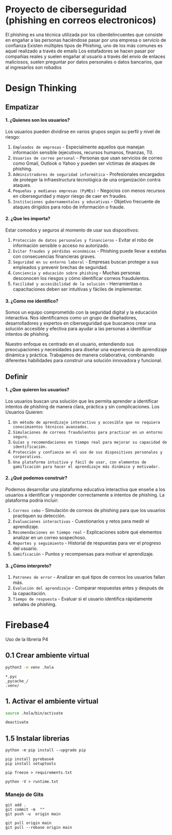 # Proyecto de ciberseguridad (phishing en correos electronicos)
El phishing es una técnica utilizada por los ciberdelincuentes que consiste en engañar a las personas haciéndose pasar por una empresa o servicio de confianza
Existen múltiples tipos de Phishing, uno de los más comunes es aquel realizado a través de emails
Los estafadores se hacen pasar por compañias reales y suelen engañar al usuario a través del envio de enlaces maliciosos, suelen preguntar por datos personales o datos bancarios, que al ingresarlos son robados


# Design Thinking

## Empatizar

#### 1. ¿Quienes son los usuarios?
Los usuarios pueden dividirse en varios grupos según su perfil y nivel de riesgo:

1. ```Empleados de empresas``` - Especialmente aquellos que manejan información sensible (ejecutivos, recursos humanos, finanzas, TI).
2. ```Usuarios de correo personal``` - Personas que usan servicios de correo como Gmail, Outlook o Yahoo y pueden ser víctimas de ataques de phishing.
3. ```Administradores de seguridad informática``` - Profesionales encargados de proteger la infraestructura tecnológica de una organización contra ataques.
4. ```Pequeñas y medianas empresas (PyMEs)``` - Negocios con menos recursos en ciberseguridad y mayor riesgo de caer en fraudes.
5. ```Instituciones gubernamentales y educativas``` - Objetivo frecuente de ataques dirigidos para robo de información o fraude.

#### 2. ¿Que les importa?
Estar comodos y seguros al momento de usar sus dispositivos:

1. ```Protección de datos personales y financieros``` - Evitar el robo de información sensible o acceso no autorizado.
2. ```Evitar fraudes y pérdidas económicas``` - Phishing puede llevar a estafas con consecuencias financieras graves.
3. ```Seguridad en su entorno laboral``` - Empresas buscan proteger a sus empleados y prevenir brechas de seguridad.
4. ```Conciencia y educación sobre phishing``` - Muchas personas desconocen los riesgos y cómo identificar correos fraudulentos.
5. ```Facilidad y accesibilidad de la solución``` - Herramientas o capacitaciones deben ser intuitivas y fáciles de implementar.

#### 3. ¿Como me identifico?
Somos un equipo comprometido con la seguridad digital y la educación interactiva. Nos identificamos como un grupo de diseñadores, desarrolladores y expertos en ciberseguridad que buscamos crear una solución accesible y efectiva para ayudar a las personas a identificar intentos de phishing.

Nuestro enfoque es centrado en el usuario, entendiendo sus preocupaciones y necesidades para diseñar una experiencia de aprendizaje dinámica y práctica. Trabajamos de manera colaborativa, combinando diferentes habilidades para construir una solución innovadora y funcional.



## Definir

#### 1. ¿Que quieren los usuarios?
Los usuarios buscan una solución que les permita aprender a identificar intentos de phishing de manera clara, práctica y sin complicaciones. 
Los Usuarios Quieren:

1. ```Un método de aprendizaje interactivo y accesible que no requiera conocimientos técnicos avanzados.```
2. ```Simulaciones de correos fraudulentos para practicar en un entorno seguro.```
3. ```Guías y recomendaciones en tiempo real para mejorar su capacidad de identificación.```
4. ```Protección y confianza en el uso de sus dispositivos personales y corporativos.```
5. ```Una plataforma intuitiva y fácil de usar, con elementos de gamificación para hacer el aprendizaje más dinámico y motivador.```

#### 2. ¿Qué podemos construir?
Podemos desarrollar una plataforma educativa interactiva que enseñe a los usuarios a identificar y responder correctamente a intentos de phishing. La plataforma podría incluir:

1. ```Correos cebo``` - Simulación de correos de phishing para que los usuarios practiquen su detección.
2. ```Evaluaciones interactivas``` - Cuestionarios y retos para medir el aprendizaje.
3. ```Recomendaciones en tiempo real``` - Explicaciones sobre qué elementos analizar en un correo sospechoso.
4. ```Reportes y seguimiento``` - Historial de respuestas para ver el progreso del usuario.
5. ```Gamificación``` - Puntos y recompensas para motivar el aprendizaje.

#### 3. ¿Cómo interpreto?
1. ```Patrones de error``` - Analizar en qué tipos de correos los usuarios fallan más.
2. ```Evolución del aprendizaje``` - Comparar respuestas antes y después de la capacitación.
3. ```Tiempo de respuesta``` - Evaluar si el usuario identifica rápidamente señales de phishing.


# Firebase4
Uso de la libreria P4


## 0.1 Crear ambiente virtual

```bash
python3 -m venv .hola
```

```gitignore
*.pyc
_pycache_/
.venv/
```

## 1. Activar el ambiente virtual

```bash
source .hola/bin/activate
```

```bash
deactivate
```

## 1.5 Instalar librerias

```shell
python -m pip install --upgrade pip
```

```shell
pip install pyrebase4
pip install setuptools
```

```shell
pip freeze > requirements.txt
```

```shell
python -V > runtime.txt
```

### Manejo de Gits

```shell
git add .
git commit -m  ""
git push -u  origin main

git pull origin main
git pull --rebase origin main
```
